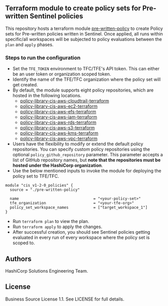 ## Terraform module to create policy sets for Pre-written Sentinel policies

This repository hosts a terraform module [pre-written-policy](./pre-written-policy/) to create Policy sets for Pre-written policies written in Sentinel. Once applied, all runs within specific/all workspaces will be subjected to policy evaluations between the `plan` and `apply` phases.

### Steps to run the configuration

- Set the `TFE_TOKEN` environment to TFC/TFE's API token. This can either be an user token or organization scoped token.
- Identify the name of the TFE/TFC organization where the policy set will get created.
- By default, the module supports eight policy repositories, which are hosted in the following locations.
    - [policy-library-cis-aws-cloudtrail-terraform](https://github.com/hashicorp/policy-library-cis-aws-cloudtrail-terraform)
    - [policy-library-cis-aws-ec2-terraform](https://github.com/hashicorp/policy-library-cis-aws-ec2-terraform)
    - [policy-library-cis-aws-efs-terraform](https://github.com/hashicorp/policy-library-cis-aws-efs-terraform)
    - [policy-library-cis-aws-iam-terraform](https://github.com/hashicorp/policy-library-cis-aws-iam-terraform)
    - [policy-library-cis-aws-rds-terraform](https://github.com/hashicorp/policy-library-cis-aws-rds-terraform)
    - [policy-library-cis-aws-s3-terraform](https://github.com/hashicorp/policy-library-cis-aws-s3-terraform)
    - [policy-library-cis-aws-kms-terraform](https://github.com/hashicorp/policy-library-cis-aws-kms-terraform)
    - [policy-library-cis-aws-vpc-terraform](https://github.com/hashicorp/policy-library-cis-aws-vpc-terraform)
- Users have the flexibility to modify or extend the default policy repositories. You can specify custom policy repositories using the optional `policy_github_repository` parameter. This parameter accepts a list of GitHub repository names, but **note that the repositories must be hosted under the HashiCorp organization**.
- Use the below mentioned inputs to invoke the module for deploying the policy set to TFE/TFC.
```hcl
module "cis_v1-2-0_policies" {
  source = "./pre-written-policy"

  name                                 = "<your-policy-set>"
  tfe_organization                     = "<your-tfe-org>"
  policy_set_workspace_names           = ["target_workspace_1"]
}
```
- Run `terraform plan` to view the plan.
- Run `terraform apply` to apply the changes.
- After successful creation, you should see Sentinel policies getting evaluated in every run of every workspace where the policy set is scoped to.

## Authors

HashiCorp Solutions Engineering Team.

## License

Business Source License 1.1. See LICENSE for full details.